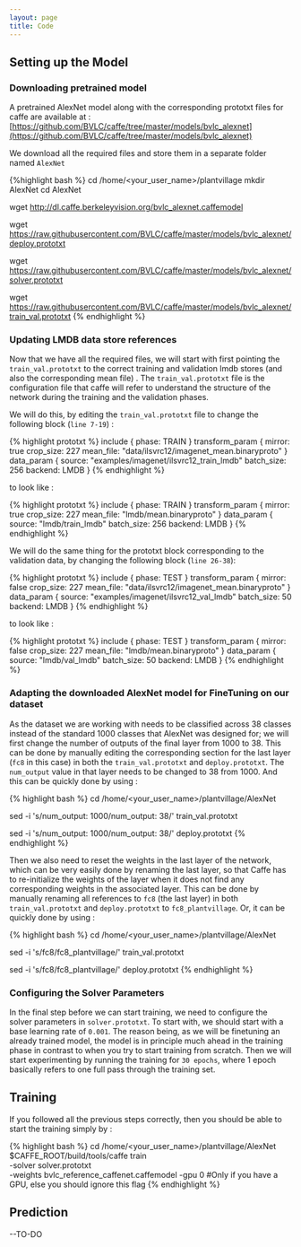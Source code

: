 ```yaml
---
layout: page
title: Code
---
```



## Setting up the Model

### Downloading pretrained model

A pretrained AlexNet model along with the corresponding prototxt files for caffe are available at : [https://github.com/BVLC/caffe/tree/master/models/bvlc_alexnet](https://github.com/BVLC/caffe/tree/master/models/bvlc_alexnet)

We download all the required files and store them in a separate folder named `AlexNet`

{%highlight bash %}
cd /home/<your_user_name>/plantvillage
mkdir AlexNet
cd AlexNet

wget http://dl.caffe.berkeleyvision.org/bvlc_alexnet.caffemodel

wget https://raw.githubusercontent.com/BVLC/caffe/master/models/bvlc_alexnet/deploy.prototxt

wget https://raw.githubusercontent.com/BVLC/caffe/master/models/bvlc_alexnet/solver.prototxt

wget https://raw.githubusercontent.com/BVLC/caffe/master/models/bvlc_alexnet/train_val.prototxt
{% endhighlight %}

### Updating LMDB data store references

Now that we have all the required files, we will start with first pointing the `train_val.prototxt` to the correct training and validation lmdb stores (and also the corresponding mean file) . The `train_val.prototxt` file is the configuration file that caffe will refer to understand the structure of the network during the training and the validation phases.

We will do this, by editing the `train_val.prototxt` file to change the following block (`line 7-19`) :

{% highlight prototxt %}
  include {
    phase: TRAIN
  }
  transform_param {
    mirror: true
    crop_size: 227
    mean_file: "data/ilsvrc12/imagenet_mean.binaryproto"
  }
  data_param {
    source: "examples/imagenet/ilsvrc12_train_lmdb"
    batch_size: 256
    backend: LMDB
  }
{% endhighlight %}

to look like :

{% highlight prototxt %}
  include {
    phase: TRAIN
  }
  transform_param {
    mirror: true
    crop_size: 227
    mean_file: "lmdb/mean.binaryproto"
  }
  data_param {
    source: "lmdb/train_lmdb"
    batch_size: 256
    backend: LMDB
  }
{% endhighlight %}

We will do the same thing for the prototxt block corresponding to the validation data, by changing the following block (`line 26-38`):

{% highlight prototxt %}
  include {
    phase: TEST
  }
  transform_param {
    mirror: false
    crop_size: 227
    mean_file: "data/ilsvrc12/imagenet_mean.binaryproto"
  }
  data_param {
    source: "examples/imagenet/ilsvrc12_val_lmdb"
    batch_size: 50
    backend: LMDB
  }
{% endhighlight %}

to look like :

{% highlight prototxt %}
  include {
    phase: TEST
  }
  transform_param {
    mirror: false
    crop_size: 227
    mean_file: "lmdb/mean.binaryproto"
  }
  data_param {
    source: "lmdb/val_lmdb"
    batch_size: 50
    backend: LMDB
  }
{% endhighlight %}

### Adapting the downloaded AlexNet model for FineTuning on our dataset

As the dataset we are working with needs to be classified across 38 classes instead of the standard 1000 classes that AlexNet was designed for; we will first change the number of outputs of the final layer from 1000 to 38. This can be done by manually editing the corresponding section for the last layer (`fc8` in this case) in both the `train_val.prototxt` and `deploy.prototxt`. The `num_output` value in that layer needs to be changed to 38 from 1000. And this can be quickly done by using :

{% highlight bash %}
cd /home/<your_user_name>/plantvillage/AlexNet

sed -i 's/num_output: 1000/num_output: 38/' train_val.prototxt

sed -i 's/num_output: 1000/num_output: 38/' deploy.prototxt
{% endhighlight %}

Then we also need to reset the weights in the last layer of the network, which can be very easily done by renaming the last layer, so that Caffe has to re-initialize the weights of the layer when it does not find any corresponding weights in the associated layer. This can be done by manually renaming all references to `fc8` (the last layer) in both `train_val.prototxt` and `deploy.prototxt` to `fc8_plantvillage`. Or, it can be quickly done by using :

{% highlight bash %}
cd /home/<your_user_name>/plantvillage/AlexNet

sed -i 's/fc8/fc8_plantvillage/' train_val.prototxt

sed -i 's/fc8/fc8_plantvillage/' deploy.prototxt
{% endhighlight %}

### Configuring the Solver Parameters

In the final step before we can start training, we need to configure the solver parameters in `solver.prototxt`. To start with, we should start with a base learning rate of `0.001`. The reason being, as we will be finetuning an already trained model, the model is in principle much ahead in the training phase in contrast to when you try to start training from scratch. Then we will start experimenting by running the training for `30 epochs`, where 1 epoch basically refers to one full pass through the training set.

## Training

If you followed all the previous steps correctly, then you should be able to start the training simply by :

{% highlight bash %}
cd /home/<your_user_name>/plantvillage/AlexNet
$CAFFE_ROOT/build/tools/caffe train \
      -solver solver.prototxt \
      -weights bvlc_reference_caffenet.caffemodel
      -gpu 0 #Only if you have a GPU, else you should ignore this flag
{% endhighlight %}

## Prediction
--TO-DO
